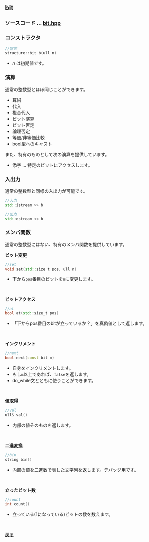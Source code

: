 ## bit
### ソースコード $...$ <a href = "bit.hpp">bit.hpp</a>
### コンストラクタ
```cpp
//宣言
structure::bit b(ull n)
```
- $n$ は初期値です。

### 演算
通常の整数型とほぼ同じことができます。
- 算術
- 代入
- 複合代入
- ビット演算
- ビット否定
- 論理否定
- 等価/非等価比較
- bool型へのキャスト

また、特有のものとして次の演算を提供しています。
- 添字 $...$ 特定のビットにアクセスします。

### 入出力
通常の整数型と同様の入出力が可能です。
```cpp
//入力
std::istream >> b
```
```cpp
//出力
std::ostream << b
```

### メンバ関数
通常の整数型にはない、特有のメンバ関数を提供しています。

**ビット変更**
```cpp
//set
void set(std::size_t pos, ull n)
```
  - 下から`pos`番目のビットを`n`に変更します。
<br>

**ビットアクセス**
```cpp
//at
bool at(std::size_t pos)
```
  - 「下からpos番目のbitが立っているか？」を真偽値として返します。
<br>

**インクリメント**
```cpp
//next
bool next(const bit m)
```
  - 自身をインクリメントします。
  - もし`m`以上であれば、`false`を返します。
  - do_while文とともに使うことができます。
<br>

**値取得**
```cpp
//val
ull& val()
```
  - 内部の値そのものを返します。
<br>

**二進変換**
```cpp
//bin
string bin()
```
  - 内部の値を二進数で表した文字列を返します。デバッグ用です。
<br>

**立ったビット数**
```cpp
//count
int count()
```
  - 立っている(1になっている)ビットの数を数えます。
<br>

<a href = "https://github.com/tomo-224/klib/blob/main/type/structure.md">戻る</a>
